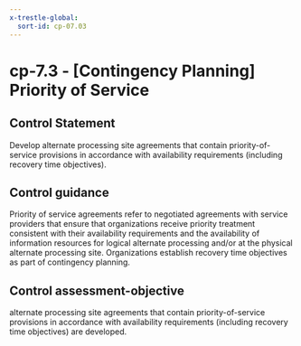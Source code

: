 ```yaml
---
x-trestle-global:
  sort-id: cp-07.03
---
```


# cp-7.3 - \[Contingency Planning\] Priority of Service

## Control Statement

Develop alternate processing site agreements that contain priority-of-service provisions in accordance with availability requirements (including recovery time objectives).

## Control guidance

Priority of service agreements refer to negotiated agreements with service providers that ensure that organizations receive priority treatment consistent with their availability requirements and the availability of information resources for logical alternate processing and/or at the physical alternate processing site. Organizations establish recovery time objectives as part of contingency planning.

## Control assessment-objective

alternate processing site agreements that contain priority-of-service provisions in accordance with availability requirements (including recovery time objectives) are developed.
